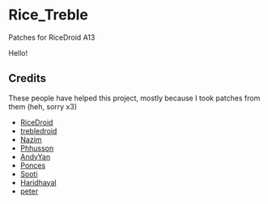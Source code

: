 # Rice_Treble
Patches for RiceDroid A13

Hello!

## Credits
These people have helped this project, mostly because I took patches from them (heh, sorry x3)
- [RiceDroid](https://github.com/ricedroid/)
- [trebledroid](https://github.com/trebledroid/)
- [Nazim](https://github.com/naz664)
- [Phhusson](https://github.com/phhusson)
- [AndyYan](https://github.com/AndyCGYan)
- [Ponces](https://github.com/ponces)
- [Sooti](https://github.com/sooti)
- [Haridhayal](https://github.com/haridhayal11)
- [peter](https://gitea.angry.im/PeterGSI)
